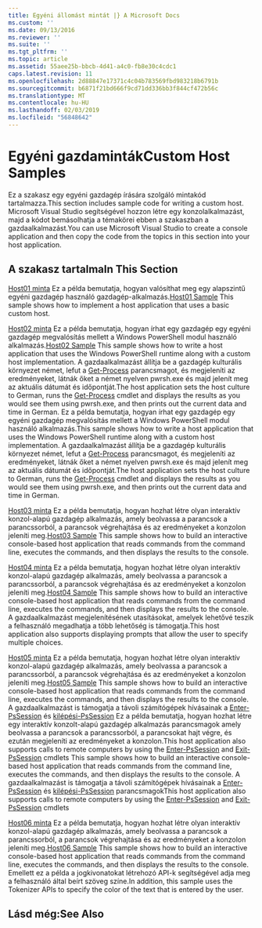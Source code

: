 ```yaml
---
title: Egyéni állomást mintát |} A Microsoft Docs
ms.custom: ''
ms.date: 09/13/2016
ms.reviewer: ''
ms.suite: ''
ms.tgt_pltfrm: ''
ms.topic: article
ms.assetid: 55aee25b-bbcb-4d41-a4c0-fb8e30c4cdc1
caps.latest.revision: 11
ms.openlocfilehash: 2d88847e17371c4c04b783569fbd983218b6791b
ms.sourcegitcommit: b6871f21bd666f9cd71dd336bb3f844cf472b56c
ms.translationtype: MT
ms.contentlocale: hu-HU
ms.lasthandoff: 02/03/2019
ms.locfileid: "56848642"
---
```

# <a name="custom-host-samples"></a><span data-ttu-id="630d5-102">Egyéni gazdaminták</span><span class="sxs-lookup"><span data-stu-id="630d5-102">Custom Host Samples</span></span>

<span data-ttu-id="630d5-103">Ez a szakasz egy egyéni gazdagép írására szolgáló mintakód tartalmazza.</span><span class="sxs-lookup"><span data-stu-id="630d5-103">This section includes sample code for writing a custom host.</span></span> <span data-ttu-id="630d5-104">Microsoft Visual Studio segítségével hozzon létre egy konzolalkalmazást, majd a kódot bemásolhatja a témakörei ebben a szakaszban a gazdaalkalmazást.</span><span class="sxs-lookup"><span data-stu-id="630d5-104">You can use Microsoft Visual Studio to create a console application and then copy the code from the topics in this section into your host application.</span></span>

## <a name="in-this-section"></a><span data-ttu-id="630d5-105">A szakasz tartalma</span><span class="sxs-lookup"><span data-stu-id="630d5-105">In This Section</span></span>

 <span data-ttu-id="630d5-106">[Host01 minta](./host01-sample.md) Ez a példa bemutatja, hogyan valósíthat meg egy alapszintű egyéni gazdagép használó gazdagép-alkalmazás.</span><span class="sxs-lookup"><span data-stu-id="630d5-106">[Host01 Sample](./host01-sample.md) This sample shows how to implement a host application that uses a basic custom host.</span></span>

 <span data-ttu-id="630d5-107">[Host02 minta](./host02-sample.md) Ez a példa bemutatja, hogyan írhat egy gazdagép egy egyéni gazdagép megvalósítás mellett a Windows PowerShell modul használó alkalmazás.</span><span class="sxs-lookup"><span data-stu-id="630d5-107">[Host02 Sample](./host02-sample.md) This sample shows how to write a host application that uses the Windows PowerShell runtime along with a custom host implementation.</span></span> <span data-ttu-id="630d5-108">A gazdaalkalmazást állítja be a gazdagép kulturális környezet német, lefut a [Get-Process](/powershell/module/Microsoft.PowerShell.Management/Get-Process) parancsmagot, és megjeleníti az eredményeket, látnák őket a német nyelven pwrsh.exe és majd jelenít meg az aktuális dátumát és időpontját.</span><span class="sxs-lookup"><span data-stu-id="630d5-108">The host application sets the host culture to German, runs the [Get-Process](/powershell/module/Microsoft.PowerShell.Management/Get-Process) cmdlet and displays the results as you would see them using pwrsh.exe, and then prints out the current data and time in German.</span></span>
<span data-ttu-id="630d5-109">Ez a példa bemutatja, hogyan írhat egy gazdagép egy egyéni gazdagép megvalósítás mellett a Windows PowerShell modul használó alkalmazás.</span><span class="sxs-lookup"><span data-stu-id="630d5-109">This sample shows how to write a host application that uses the Windows PowerShell runtime along with a custom host implementation.</span></span> <span data-ttu-id="630d5-110">A gazdaalkalmazást állítja be a gazdagép kulturális környezet német, lefut a [Get-Process](/powershell/module/Microsoft.PowerShell.Management/Get-Process) parancsmagot, és megjeleníti az eredményeket, látnák őket a német nyelven pwrsh.exe és majd jelenít meg az aktuális dátumát és időpontját.</span><span class="sxs-lookup"><span data-stu-id="630d5-110">The host application sets the host culture to German, runs the [Get-Process](/powershell/module/Microsoft.PowerShell.Management/Get-Process) cmdlet and displays the results as you would see them using pwrsh.exe, and then prints out the current data and time in German.</span></span>

 <span data-ttu-id="630d5-111">[Host03 minta](./host03-sample.md) Ez a példa bemutatja, hogyan hozhat létre olyan interaktív konzol-alapú gazdagép alkalmazás, amely beolvassa a parancsok a parancssorból, a parancsok végrehajtása és az eredményeket a konzolon jeleníti meg.</span><span class="sxs-lookup"><span data-stu-id="630d5-111">[Host03 Sample](./host03-sample.md) This sample shows how to build an interactive console-based host application that reads commands from the command line, executes the commands, and then displays the results to the console.</span></span>

 <span data-ttu-id="630d5-112">[Host04 minta](./host04-sample.md) Ez a példa bemutatja, hogyan hozhat létre olyan interaktív konzol-alapú gazdagép alkalmazás, amely beolvassa a parancsok a parancssorból, a parancsok végrehajtása és az eredményeket a konzolon jeleníti meg.</span><span class="sxs-lookup"><span data-stu-id="630d5-112">[Host04 Sample](./host04-sample.md) This sample shows how to build an interactive console-based host application that reads commands from the command line, executes the commands, and then displays the results to the console.</span></span> <span data-ttu-id="630d5-113">A gazdaalkalmazást megjelenítésének utasításokat, amelyek lehetővé teszik a felhasználó megadhatja a több lehetőség is támogatja.</span><span class="sxs-lookup"><span data-stu-id="630d5-113">This host application also supports displaying prompts that allow the user to specify multiple choices.</span></span>

 <span data-ttu-id="630d5-114">[Host05 minta](./host05-sample.md) Ez a példa bemutatja, hogyan hozhat létre olyan interaktív konzol-alapú gazdagép alkalmazás, amely beolvassa a parancsok a parancssorból, a parancsok végrehajtása és az eredményeket a konzolon jeleníti meg.</span><span class="sxs-lookup"><span data-stu-id="630d5-114">[Host05 Sample](./host05-sample.md) This sample shows how to build an interactive console-based host application that reads commands from the command line, executes the commands, and then displays the results to the console.</span></span> <span data-ttu-id="630d5-115">A gazdaalkalmazást is támogatja a távoli számítógépek hívásainak a [Enter-PsSession](/powershell/module/Microsoft.PowerShell.Core/Enter-PSSession) és [kilépési-PsSession](/powershell/module/Microsoft.PowerShell.Core/Exit-PSSession) Ez a példa bemutatja, hogyan hozhat létre egy interaktív konzolt-alapú gazdagép alkalmazás parancsmagok amely beolvassa a parancsok a parancssorból, a parancsokat hajt végre, és ezután megjeleníti az eredményeket a konzolon.</span><span class="sxs-lookup"><span data-stu-id="630d5-115">This host application also supports calls to remote computers by using the [Enter-PsSession](/powershell/module/Microsoft.PowerShell.Core/Enter-PSSession) and [Exit-PsSession](/powershell/module/Microsoft.PowerShell.Core/Exit-PSSession) cmdlets This sample shows how to build an interactive console-based host application that reads commands from the command line, executes the commands, and then displays the results to the console.</span></span> <span data-ttu-id="630d5-116">A gazdaalkalmazást is támogatja a távoli számítógépek hívásainak a [Enter-PsSession](/powershell/module/Microsoft.PowerShell.Core/Enter-PSSession) és [kilépési-PsSession](/powershell/module/Microsoft.PowerShell.Core/Exit-PSSession) parancsmagok</span><span class="sxs-lookup"><span data-stu-id="630d5-116">This host application also supports calls to remote computers by using the [Enter-PsSession](/powershell/module/Microsoft.PowerShell.Core/Enter-PSSession) and [Exit-PsSession](/powershell/module/Microsoft.PowerShell.Core/Exit-PSSession) cmdlets</span></span>

 <span data-ttu-id="630d5-117">[Host06 minta](./host06-sample.md) Ez a példa bemutatja, hogyan hozhat létre olyan interaktív konzol-alapú gazdagép alkalmazás, amely beolvassa a parancsok a parancssorból, a parancsok végrehajtása és az eredményeket a konzolon jeleníti meg.</span><span class="sxs-lookup"><span data-stu-id="630d5-117">[Host06 Sample](./host06-sample.md) This sample shows how to build an interactive console-based host application that reads commands from the command line, executes the commands, and then displays the results to the console.</span></span> <span data-ttu-id="630d5-118">Emellett ez a példa a jogkivonatokat létrehozó API-k segítségével adja meg a felhasználó által beírt szöveg színe.</span><span class="sxs-lookup"><span data-stu-id="630d5-118">In addition, this sample uses the Tokenizer APIs to specify the color of the text that is entered by the user.</span></span>

## <a name="see-also"></a><span data-ttu-id="630d5-119">Lásd még:</span><span class="sxs-lookup"><span data-stu-id="630d5-119">See Also</span></span>
